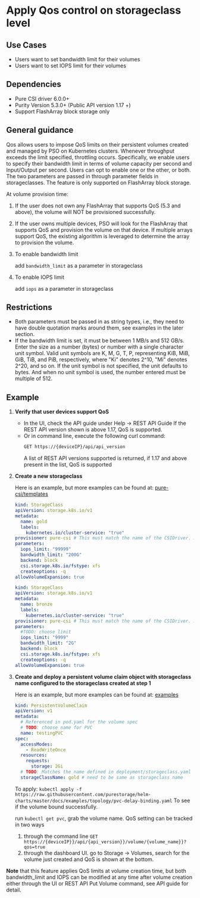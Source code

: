 # Apply Qos control on storageclass level

## Use Cases
- Users want to set bandwidth limit for their volumes
- Users want to set IOPS limit for their volumes

## Dependencies
* Pure CSI driver 6.0.0+ 
* Purity Version 5.3.0+ (Public API version 1.17 +)
* Support FlashArray block storage only

## General guidance
Qos allows users to impose QoS limits on their persistent volumes created and managed by PSO on Kubernetes clusters. Whenever throughput exceeds the limit specified, throttling occurs. Specifically, we enable users to specify their bandwidth limit in terms of volume capacity per second and Input/Output per second. Users can opt to enable one or the other, or both. The two parameters are passed in through parameter fields in storageclasses. The feature is only supported on FlashArray block storage. 

At volume provision time:
1. If the user does not own any FlashArray that supports QoS (5.3 and above), the volume will NOT be provisioned successfully. 
2. If the user owns multiple devices, PSO will look for the FlashArray that supports QoS and provision the volume on that device. If multiple arrays support QoS, the existing algorithm is leveraged to determine the array to provision the volume. 
3. To enable bandwidth limit

    add `bandwidth_limit` as a parameter in storageclass

4. To enable IOPS limit

    add `iops` as a parameter in storageclass

## Restrictions
* Both parameters must be passed in as string types, i.e., they need to have double quotation marks around them, see examples in the later section.
* If the bandwidth limit is set, it must be between 1 MB/s and 512 GB/s. Enter the size as a number (bytes) or number with a single character unit symbol. Valid unit symbols are K, M, G, T, P, representing KiB, MiB, GiB, TiB, and PiB, respectively, where "Ki" denotes 2^10, "Mi" denotes 2^20, and so on. If the unit symbol is not specified, the unit defaults to bytes. And when no unit symbol is used, the number entered must be multiple of 512. 


 
## Example
1. **Verify that user devices support QoS**
    * In the UI, check the API guide under Help -> REST API Guide
If the REST API version shown is above 1.17, QoS is supported.
    * Or in command line, execute the following curl command:
        ```bash
        GET https://{deviceIP}/api/api_version
        ```
        A list of REST API versions supported is returned, if 1.17 and above present in the list, QoS is supported

2. **Create a new storageclass**

    Here is an example, but more examples can be found at: [pure-csi/templates](../pure-csi/templates)
    ```yaml
    kind: StorageClass
    apiVersion: storage.k8s.io/v1
    metadata:
      name: gold
      labels:
        kubernetes.io/cluster-service: "true"
    provisioner: pure-csi # This must match the name of the CSIDriver. And the name of the CSI plugin from the RPC 'GetPluginInfo'
    parameters:
      iops_limit: "99999"
      bandwidth_limit: "200G"
      backend: block
      csi.storage.k8s.io/fstype: xfs
      createoptions: -q
    allowVolumeExpansion: true
    ```

    ```yaml
    kind: StorageClass
    apiVersion: storage.k8s.io/v1
    metadata:
      name: bronze
      labels:
        kubernetes.io/cluster-service: "true"
    provisioner: pure-csi # This must match the name of the CSIDriver. And the name of the CSI plugin from the RPC 'GetPluginInfo'
    parameters:
      #TODO: choose limit
      iops_limit: "9999"
      bandwidth_limit: "2G"
      backend: block
      csi.storage.k8s.io/fstype: xfs
      createoptions: -q
    allowVolumeExpansion: true
    ```

3. **Create and deploy a persistent volume claim object with storageclass name configured to the storageclass created at step 1**

   Here is an example, but more examples can be found at: [examples](./examples)

    ```yaml
    kind: PersistentVolumeClaim
    apiVersion: v1
    metadata:
      # Referenced in pod.yaml for the volume spec
      # TODO: choose name for PVC
      name: testingPVC
    spec:
      accessModes:
        - ReadWriteOnce
      resources:
        requests:
          storage: 2Gi
      # TODO: Matches the name defined in deployment/storageclass.yaml
      storageClassName: gold # need to be same as storageclass name
    ```

    To apply:
        ```
        kubectl apply -f https://raw.githubusercontent.com/purestorage/helm-charts/master/docs/examples/topology/pvc-delay-binding.yaml
        ```
    To see if the volume bound successfully. 

    run ```kubectl get pvc```, grab the volume name. QoS setting can be tracked in two ways
    1. through the command line
            ```
            GET https://{deviceIP}}/api/{api_version}}/volume/{volume_name}}?qos=true
            ```
    2. through the dashboard UI. 
    go to Storage -> Volumes, search for the volume just created and QoS is shown at the bottom. 

**Note** that this feature applies QoS limits at volume creation time, but both bandwidth_limit and IOPS can be modified at any time after volume creation either through the UI or REST API Put Volume command, see API guide for detail.




